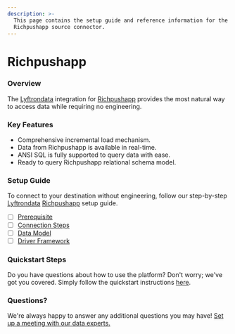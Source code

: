 ```yaml
---
description: >-
  This page contains the setup guide and reference information for the
  Richpushapp source connector.
---
```


# Richpushapp

### Overview

The [Lyftrondata](https://www.lyftrondata.com/) integration for [Richpushapp](https://www.lyftrondata.com/integration/marketing-analytics/rich-push/) provides the most natural way to access data while requiring no engineering.

### Key Features

* Comprehensive incremental load mechanism.
* Data from Richpushapp is available in real-time.
* ANSI SQL is fully supported to query data with ease.
* Ready to query Richpushapp relational schema model.

### Setup Guide

To connect to your destination without engineering, follow our step-by-step [Lyftrondata](https://www.lyftrondata.com/) [Richpushapp](https://www.lyftrondata.com/integration/marketing-analytics/rich-push/) setup guide.

* [ ] [Prerequisite](prerequisite.md)
* [ ] [Connection Steps](connection-steps.md)
* [ ] [Data Model](data-model/erd.md)
* [ ] [Driver Framework](driver-framework/)

### Quickstart Steps

Do you have questions about how to use the platform? Don't worry; we've got you covered. Simply follow the quickstart instructions [here](../../).

### Questions? <a href="#questions" id="questions"></a>

We're always happy to answer any additional questions you may have! [Set up a meeting with our data experts.](https://www.lyftrondata.com/book-a-meeting/)
